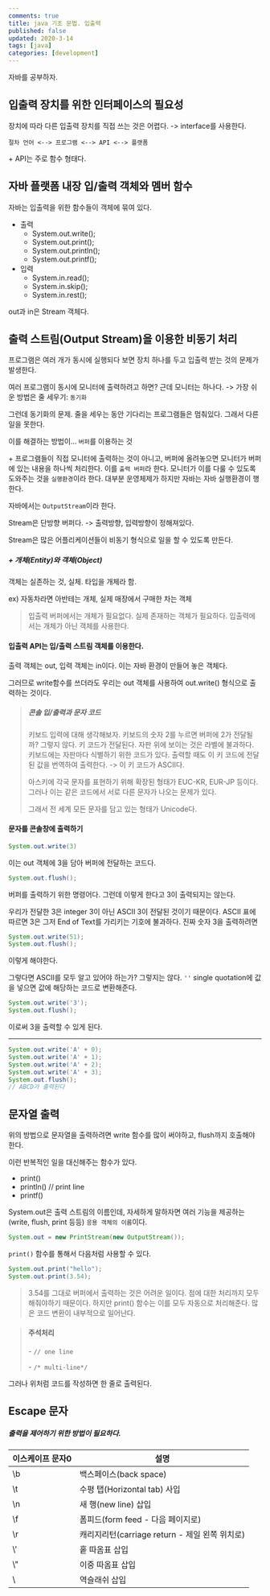 ```yaml
---
comments: true
title: java 기초 문법. 입출력
published: false
updated: 2020-3-14
tags: [java]
categories: [development]
---
```


자바를 공부하자.



## 입출력 장치를 위한 인터페이스의 필요성

장치에 따라 다른 입출력 장치를 직접 쓰는 것은 어렵다. -> interface를 사용한다.

```
절차 언어 <--> 프로그램 <--> API <--> 플랫폼
```

\+ API는 주로 함수 형태다.



## 자바 플랫폼 내장 입/출력 객체와 멤버 함수

자바는 입출력을 위한 함수들이 객체에 묶여 있다. 

- 출력
  - System.out.write();
  - System.out.print();
  - System.out.println();
  - System.out.printf();
- 입력
  - System.in.read();
  - System.in.skip();
  - System.in.rest();

out과 in은 Stream 객체다.



## 출력 스트림(Output Stream)을 이용한 비동기 처리

프로그램은 여러 개가 동시에 실행되다 보면 장치 하나를 두고 입출력 받는 것의 문제가 발생한다.

여러 프로그램이 동시에 모니터에 출력하려고 하면? 근데 모니터는 하나다. -> 가장 쉬운 방법은 줄 세우기: `동기화`

그런데 동기화의 문제. 줄을 세우는 동안 기다리는 프로그램들은 멈춰있다. 그래서 다른 일을 못한다.

이를 해결하는 방법이... `버퍼`를 이용하는 것

\+ 프로그램들이 직접 모니터에 출력하는 것이 아니고, 버퍼에 올려놓으면 모니터가 버퍼에 있는 내용을 하나씩 처리한다. 이를 `출력 버퍼`라 한다. 모니터가 이를 다룰 수 있도록 도와주는 것을 `실행환경`이라 한다. 대부분 운영체제가 하지만 자바는 자바 실행환경이 행한다.

자바에서는 `OutputStream`이라 한다. 

Stream은 단방향 버퍼다.   -> 출력방향, 입력방향이 정해져있다. 

Stream은 많은 어플리케이션들이 비동기 형식으로 일을 할 수 있도록 만든다.



##### \+ 개체(Entity)와 객체(Object)

객체는 실존하는 것, 실체. 타입을 개체라 함.

ex) 자동차라면 아반테는 개체, 실제 매장에서 구매한 차는 객체



>  입출력 버퍼에서는 개체가 필요없다. 실제 존재하는 객체가 필요하다. 입출력에서는 개체가 아닌 객체를 사용한다.

#### 입출력 API는 입/출력 스트림 객체를 이용한다.

출력 객체는 out, 입력 객체는 in이다. 이는 자바 환경이 만들어 놓은 객체다. 

그러므로 write함수를 쓰더라도 우리는 out 객체를 사용하여 out.write() 형식으로 출력하는 것이다.



> ##### 콘솔 입/출력과 문자 코드
>
> 키보드 입력에 대해 생각해보자. 키보드의 숫자 2를 누르면 버퍼에 2가 전달될까? 그렇지 않다. 키 코드가 전달된다. 자판 위에 보이는 것은 라벨에 불과하다. 키보드에는 자판마다 식별하기 위한 코드가 있다. 출력할 때도 이 키 코드에 전달된 값을 번역하여 출력한다. -> 이 키 코드가 ASCII다.
>
> 아스키에 각국 문자를 표현하기 위해 확장된 형태가 EUC-KR, EUR-JP 등이다. 그러나 이는 같은 코드에서 서로 다른 문자가 나오는 문제가 있다.
>
> 그래서 전 세계 모든 문자를 담고 있는 형태가 Unicode다.



#### 문자를 콘솔창에 출력하기

```java
System.out.write(3)
```

이는 out 객체에 3을 담아 버퍼에 전달하는 코드다.

```java
System.out.flush();
```

버퍼를 출력하기 위한 명령어다. 그런데 이렇게 한다고 3이 출력되지는 않는다. 

우리가 전달한 3은 integer 3이 아닌 ASCII 3이 전달된 것이기 때문이다. ASCII 표에 따르면 3은 그저 End of Text를 가리키는 기호에 불과하다. 진짜 숫자 3을 출력하려면

```java
System.out.write(51);
System.out.flush();
```

이렇게 해야한다.

그렇다면 ASCII를 모두 알고 있어야 하는가? 그렇지는 않다. `''` single quotation에 값을 넣으면 값에 해당하는 코드로 변환해준다.

```java
System.out.write('3');
System.out.flush();
```

이로써 3을 출력할 수 있게 된다.

---

```java
System.out.write('A' + 0);
System.out.write('A' + 1);
System.out.write('A' + 2);
System.out.write('A' + 3);
System.out.flush();
// ABCD가 출력된다
```



## 문자열 출력

위의 방법으로 문자열을 출력하려면 write 함수를 많이 써야하고, flush까지 호출해야 한다.

이런 반복적인 일을 대신해주는 함수가 있다.

- print()
- println()    // print line
- printf()

System.out은 출력 스트림의 이름인데, 자세하게 말하자면 여러 기능을 제공하는 (write, flush, print 등등) `응용 객체의 이름`이다.

```java
System.out = new PrintStream(new OutputStream());
```

`print()` 함수를 통해서 다음처럼 사용할 수 있다.

```java
System.out.print("hello");
System.out.print(3.54);
```

> 3.54를 그대로 버퍼에서 출력하는 것은 어려운 일이다. 점에 대한 처리까지 모두 해줘야하기 때문이다. 하지만 print() 함수는 이를 모두 자동으로 처리해준다. 많은 코드 변환이 내부적으로 일어난다.

> ####  주석처리
>
> \- `// one line`
>
> \- `/* multi-line*/`

그러나 위처럼 코드를 작성하면 한 줄로 출력된다.



## Escape 문자

##### 출력을 제어하기 위한 방법이 필요하다.

| 이스케이프 문자0 | 설명                                            |
| ---------------- | ----------------------------------------------- |
| \b               | 백스페이스(back space)                          |
| \t               | 수평 탭(Horizontal tab) 사입                    |
| \n               | 새 행(new line) 삽입                            |
| \f               | 폼피드(form feed - 다음 페이지로)               |
| \r               | 캐리지리턴(carriage return  - 제일 왼쪽 위치로) |
| \\'              | 홑 따옴표 삽입                                  |
| \\"              | 이중 따옴표 삽입                                |
| \\               | 역슬래쉬 삽입                                   |

